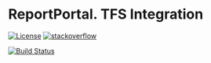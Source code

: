 # ReportPortal. TFS Integration
[![License](https://img.shields.io/badge/license-GPLv3-blue.svg)](http://www.gnu.org/licenses/gpl-3.0.html)
[![stackoverflow](https://img.shields.io/badge/reportportal-stackoverflow-orange.svg?style=flat)](http://stackoverflow.com/questions/tagged/reportportal)

[![Build Status](https://travis-ci.org/reportportal/service-tfs.svg?branch=master)](https://travis-ci.org/reportportal/service-tfs)
